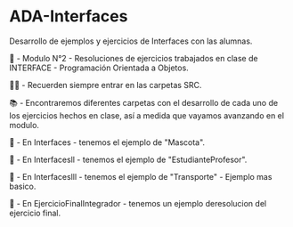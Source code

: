 # ADA-Interfaces
Desarrollo de ejemplos y ejercicios de Interfaces con las alumnas.

📌 - Modulo N°2 - Resoluciones de ejercicios trabajados en clase de INTERFACE - Programación Orientada a Objetos.

✋🏽 - Recuerden siempre entrar en las carpetas SRC.

📚 - Encontraremos diferentes carpetas con el desarrollo de cada uno de los ejercicios hechos en clase, así a medida que vayamos avanzando en el modulo.

📁 - En Interfaces - tenemos el ejemplo de "Mascota".

📁 - En Interfacesll - tenemos el ejemplo de "EstudianteProfesor".

📁 - En Interfaceslll - tenemos el ejemplo de "Transporte" - Ejemplo mas basico.

📁 - En EjercicioFinalIntegrador - tenemos un ejemplo deresolucion del ejercicio final.
